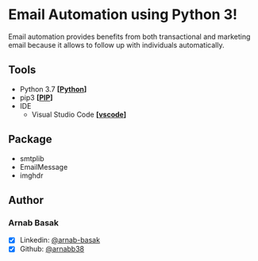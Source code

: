 # Email Automation using **Python 3**!

Email automation provides benefits from both transactional and marketing email because it allows to follow up with individuals automatically.


## Tools

- Python 3.7 **[[Python](https://www.python.org)]**
- pip3 **[[PIP](https://pip.pypa.io/)]**
- IDE
    - Visual Studio Code **[[vscode](https://code.visualstudio.com/)]**


## Package

- smtplib
- EmailMessage
- imghdr

## Author
### Arnab Basak
- [x] Linkedin: [@arnab-basak](https://linkedin.com/in/arnab-basak)
- [x] Github: [@arnabb38](https://github.com/arnabb38)